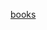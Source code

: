 [books](https://www.toutiao.com/i6845436005135155723/?tt_from=weixin&utm_campaign=client_share&wxshare_count=1&timestamp=1593919590&app=news_article&utm_source=weixin&utm_medium=toutiao_android&use_new_style=1&req_id=202007051126290101300361583FAC7772&group_id=6845436005135155723)
